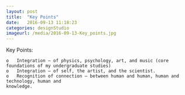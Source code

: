 ```yaml
---
layout: post
title:  "Key Points"
date:   2016-09-13 11:18:23
categories: designStudio
imageurl: /media/2016-09-13-Key_points.jpg
---
```


Key Points: 

	o	Integration – of physics, psychology, art, and music (core foundations of my undergraduate studies)
	o	Integration – of self, the artist, and the scientist. 
	o	Recognition of connection – between human and human, human and technology, human and 
	knowledge.  
